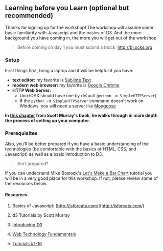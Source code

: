 ## Learning before you Learn (optional but recommended)

Thanks for signing up for the workshop! The workshop will assume some basic familiarity with Javascript and the basics of D3.  And the more background you have coming in, the more you will get out of the workshop.

> Before coming on day 1 you must submit a block: http://bl.ocks.org

### Setup

First things first, bring a laptop and it will be helpful if you have:

- **text editor:** my favorite is [Sublime Text](http://www.sublimetext.com/2)
- **modern web browser:** my favorite is [Google Chrome](https://www.google.com/chrome/browser/desktop/index.html)
- **HTTP Web Server:**  
  - Unix/OSX should have one by default (`python -m SimpleHTTPServer`).
  - If the `python -m SimpleHTTPServer` command doesn't work on Windows, you will need a server like [Mongoose](http://cesanta.com/mongoose.shtml)

__In [this chapter](http://chimera.labs.oreilly.com/books/1230000000345/ch04.html) from Scott Murray's book, he walks through in more depth the process of setting up your computer.__

### Prerequisites

Also, you'll be better prepared if you have a basic understanding of the technologies (be comfortable with the basics of HTML, CSS, and Javascript) as well as a basic introduction to D3.

> Am I prepared?

If you can understand Mike Bostock's [Let's Make a Bar Chart](http://bost.ocks.org/mike/bar/) tutorial you will be in a very good place for this workshop.  If not, please review some of the resources below.

#### Resources

1. Basics of Javascript: [http://jsforcats.com/](http://jsforcats.com/)

2. d3 Tutorials by Scott Murray
  1. [Introducing D3](http://chimera.labs.oreilly.com/books/1230000000345/ch02.html)
  2. [Web Technology Fundamentals](http://chimera.labs.oreilly.com/books/1230000000345/ch03.html)
  3. [Tutorials #1-16](http://alignedleft.com/tutorials/d3)
